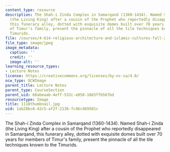 ```yaml
---
content_type: resource
description: The Shah-i Zinda Complex in Samarqand (1360-1434). Named Shah-i Zinda
  (the Living King) after a cousin of the Prophet who reportedly disappeared in Samarqand,
  this funerary alley, dotted with exquisite domes built over 70 years for members
  of Timur's family, present the pinnacle of all the tile techniques known to the
  Timurids.
file: /courses/4-614-religious-architecture-and-islamic-cultures-fall-2002/1ab28bc642c5af2f2136fc46c469501c_1118thumbnail.jpg
file_type: image/jpeg
image_metadata:
  caption: ''
  credit: ''
  image-alt: ''
learning_resource_types:
- Lecture Notes
license: https://creativecommons.org/licenses/by-nc-sa/4.0/
ocw_type: OCWImage
parent_title: Lecture Notes
parent_type: CourseSection
parent_uid: 68abeaab-4eff-532c-e858-18d3ffb567bd
resourcetype: Image
title: 1118thumbnail.jpg
uid: 1ab28bc6-42c5-af2f-2136-fc46c469501c
---
```

The Shah-i Zinda Complex in Samarqand (1360-1434). Named Shah-i Zinda (the Living King) after a cousin of the Prophet who reportedly disappeared in Samarqand, this funerary alley, dotted with exquisite domes built over 70 years for members of Timur's family, present the pinnacle of all the tile techniques known to the Timurids.